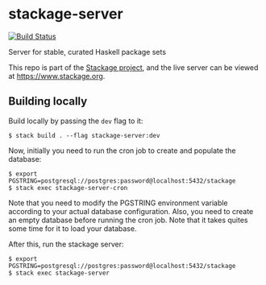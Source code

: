 stackage-server
===============

[![Build Status](https://dev.azure.com/fpco/stackage-server/_apis/build/status/fpco.stackage-server?branchName=master)](https://dev.azure.com/fpco/stackage-server/_build/latest?definitionId=1&branchName=master)

Server for stable, curated Haskell package sets

This repo is part of the [Stackage project](https://github.com/fpco/stackage),
and the live server can be viewed at https://www.stackage.org.

## Building locally

Build locally by passing the `dev` flag to it:

``` shellsession
$ stack build . --flag stackage-server:dev
```

Now, initially you need to run the cron job to create and populate the database:

``` shellsession
$ export PGSTRING=postgresql://postgres:password@localhost:5432/stackage
$ stack exec stackage-server-cron
```

Note that you need to modify the PGSTRING environment variable according to your actual database configuration. Also, you need to create an empty database before running the cron job. Note that it takes quites some time for it to load your database.

After this, run the stackage server:

``` shellsession
$ export PGSTRING=postgresql://postgres:password@localhost:5432/stackage
$ stack exec stackage-server
```
